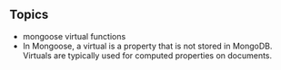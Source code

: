 ## Topics
- mongoose virtual functions
- In Mongoose, a virtual is a property that is not stored in MongoDB. Virtuals are typically used for computed properties on documents.

